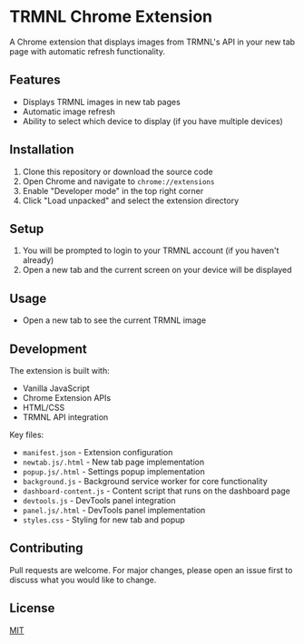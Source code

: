 # TRMNL Chrome Extension

A Chrome extension that displays images from TRMNL's API in your new tab page with automatic refresh functionality.

## Features

- Displays TRMNL images in new tab pages
- Automatic image refresh
- Ability to select which device to display (if you have multiple devices)

## Installation

1. Clone this repository or download the source code
2. Open Chrome and navigate to `chrome://extensions`
3. Enable "Developer mode" in the top right corner
4. Click "Load unpacked" and select the extension directory

## Setup

1. You will be prompted to login to your TRMNL account (if you haven't already)
2. Open a new tab and the current screen on your device will be displayed

## Usage

- Open a new tab to see the current TRMNL image

## Development

The extension is built with:

- Vanilla JavaScript
- Chrome Extension APIs
- HTML/CSS
- TRMNL API integration

Key files:
- `manifest.json` - Extension configuration
- `newtab.js/.html` - New tab page implementation
- `popup.js/.html` - Settings popup implementation
- `background.js` - Background service worker for core functionality
- `dashboard-content.js` - Content script that runs on the dashboard page
- `devtools.js` - DevTools panel integration
- `panel.js/.html` - DevTools panel implementation
- `styles.css` - Styling for new tab and popup

## Contributing

Pull requests are welcome. For major changes, please open an issue first to discuss what you would like to change.

## License

[MIT](https://choosealicense.com/licenses/mit/)
